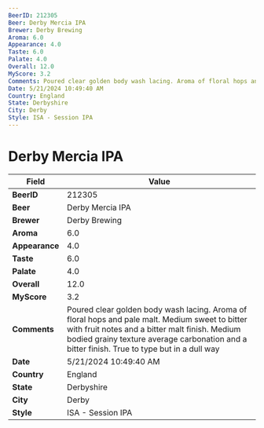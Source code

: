 ```yaml
---
BeerID: 212305
Beer: Derby Mercia IPA
Brewer: Derby Brewing
Aroma: 6.0
Appearance: 4.0
Taste: 6.0
Palate: 4.0
Overall: 12.0
MyScore: 3.2
Comments: Poured clear golden body wash lacing. Aroma of floral hops and pale malt. Medium sweet to bitter with fruit notes and a bitter malt finish. Medium bodied grainy texture average carbonation and a bitter finish. True to type but in a dull way
Date: 5/21/2024 10:49:40 AM
Country: England
State: Derbyshire
City: Derby
Style: ISA - Session IPA
---
```


# Derby Mercia IPA

| Field         | Value |
|---------------|-------|
| **BeerID** | 212305 |
| **Beer** | Derby Mercia IPA |
| **Brewer** | Derby Brewing |
| **Aroma** | 6.0 |
| **Appearance** | 4.0 |
| **Taste** | 6.0 |
| **Palate** | 4.0 |
| **Overall** | 12.0 |
| **MyScore** | 3.2 |
| **Comments** | Poured clear golden body wash lacing. Aroma of floral hops and pale malt. Medium sweet to bitter with fruit notes and a bitter malt finish. Medium bodied grainy texture average carbonation and a bitter finish. True to type but in a dull way  |
| **Date** | 5/21/2024 10:49:40 AM |
| **Country** | England |
| **State** | Derbyshire |
| **City** | Derby |
| **Style** | ISA - Session IPA |
